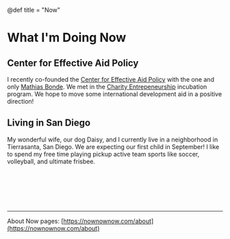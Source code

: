 @def title = "Now"

# What I'm Doing Now

## Center for Effective Aid Policy
I recently co-founded the [Center for Effective Aid Policy](http://aidpolicy.org/) with the one and only [Mathias Bonde](https://dk.linkedin.com/in/mathias-kirk-bonde?trk=people-guest_people_search-card). We met in the [Charity Entrepeneurship](https://www.charityentrepreneurship.com/) incubation program. We hope to move some international development aid in a positive direction!

## Living in San Diego
My wonderful wife, our dog Daisy, and I currently live in a neighborhood in Tierrasanta, San Diego. We are expecting our first child in September! I like to spend my free time playing pickup active team sports like soccer, volleyball, and ultimate frisbee.


&nbsp;  

&nbsp;   

&nbsp;  



---
About Now pages: [https://nownownow.com/about](https://nownownow.com/about)